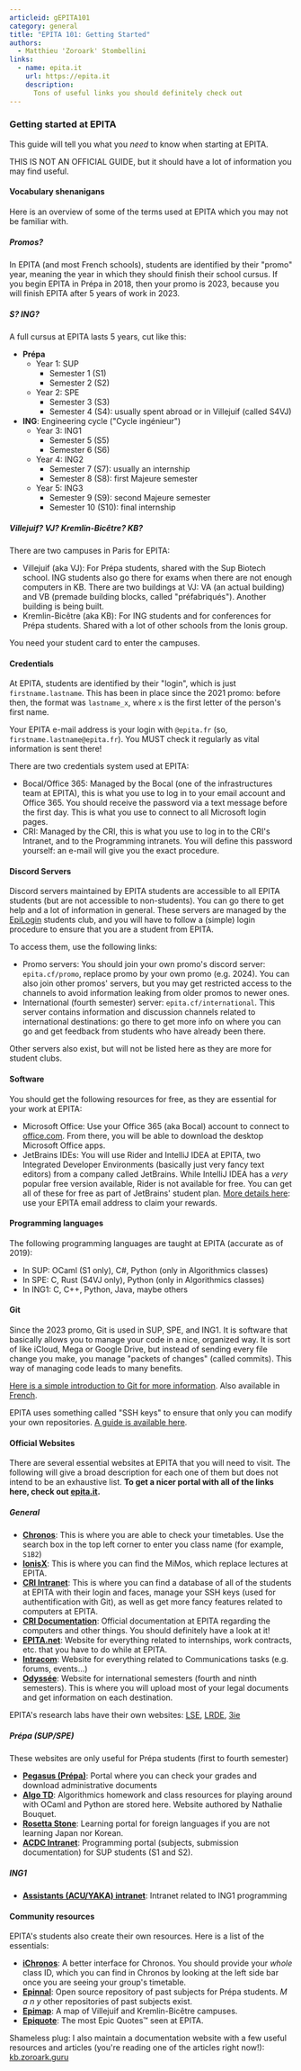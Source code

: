 ```yaml
---
articleid: gEPITA101
category: general
title: "EPITA 101: Getting Started"
authors:
  - Matthieu 'Zoroark' Stombellini
links:
  - name: epita.it
    url: https://epita.it
    description:
      Tons of useful links you should definitely check out
---
```



### Getting started at EPITA

This guide will tell you what you *need* to know when starting at EPITA.

THIS IS NOT AN OFFICIAL GUIDE, but it should have a lot of information you may
find useful.

#### Vocabulary shenanigans

Here is an overview of some of the terms used at EPITA which you may not be
familiar with.

##### Promos?

In EPITA (and most French schools), students are identified by their "promo"
year, meaning the year in which they should finish their school cursus. If you
begin EPITA in Prépa in 2018, then your promo is 2023, because you will finish
EPITA after 5 years of work in 2023.

##### S? ING?

A full cursus at EPITA lasts 5 years, cut like this:

* **Prépa**
  * Year 1: SUP
    * Semester 1 (S1)
    * Semester 2 (S2)
  * Year 2: SPE
    * Semester 3 (S3)
    * Semester 4 (S4): usually spent abroad or in Villejuif (called S4VJ)
* **ING**: Engineering cycle ("Cycle ingénieur")
  * Year 3: ING1
    * Semester 5 (S5)
    * Semester 6 (S6)
  * Year 4: ING2
    * Semester 7 (S7): usually an internship
    * Semester 8 (S8): first Majeure semester
  * Year 5: ING3
    * Semester 9 (S9): second Majeure semester
    * Semester 10 (S10): final internship

##### Villejuif? VJ? Kremlin-Bicêtre? KB?

There are two campuses in Paris for EPITA:

* Villejuif (aka VJ): For Prépa students, shared with the Sup Biotech school.
  ING students also go there for exams when there are not enough computers in
  KB. There are two buildings at VJ: VA (an actual building) and VB (premade
  building blocks, called "préfabriqués"). Another building is being built. 
* Kremlin-Bicêtre (aka KB): For ING students and for conferences for Prépa
  students. Shared with a lot of other schools from the Ionis group.

You need your student card to enter the campuses.

#### Credentials

At EPITA, students are identified by their "login", which is just
`firstname.lastname`. This has been in place since the 2021 promo: before then,
the format was `lastname_x`, where `x` is the first letter of the person's first
name.

Your EPITA e-mail address is your login with `@epita.fr` (so,
`firstname.lastname@epita.fr`). You MUST check it regularly as vital information
is sent there!

There are two credentials system used at EPITA:

* Bocal/Office 365: Managed by the Bocal (one of the infrastructures team at
  EPITA), this is what you use to log in to your email account and Office 365.
  You should receive the password via a text message before the first day. This
  is what you use to connect to all Microsoft login pages.
* CRI: Managed by the CRI, this is what you use to log in to the CRI's Intranet,
  and to the Programming intranets. You will define this password yourself: an
  e-mail will give you the exact procedure.

#### Discord Servers

Discord servers maintained by EPITA students are accessible to all EPITA
students (but are not accessible to non-students). You can go there to get help
and a lot of information in general. These servers are managed by the [EpiLogin](https://epilogin.fr)
students club, and you will have to follow a (simple) login procedure to ensure
that you are a student from EPITA.

To access them, use the following links:

* Promo servers: You should join your own promo's discord server:
  `epita.cf/promo`, replace promo by your own promo (e.g. 2024). You can also
  join other promos' servers, but you may get restricted access to the channels
  to avoid information leaking from older promos to newer ones.
* International (fourth semester) server: `epita.cf/international`. This server
  contains information and discussion channels related to international
  destinations: go there to get more info on where you can go and get feedback
  from students who have already been there.

Other servers also exist, but will not be listed here as they are more for
student clubs.

#### Software

You should get the following resources for free, as they are essential for your
work at EPITA:

* Microsoft Office: Use your Office 365 (aka Bocal) account to connect to [office.com](https://office.com).
  From there, you will be able to download the desktop Microsoft Office apps.
* JetBrains IDEs: You will use Rider and IntelliJ IDEA at EPITA, two Integrated
  Developer Environments (basically just very fancy text editors) from a company
  called JetBrains. While IntelliJ IDEA has a *very* popular free version
  available, Rider is not available for free. You can get all of these for free
  as part of JetBrains' student plan. [More details here](https://www.jetbrains.com/student/):
  use your EPITA email address to claim your rewards.

#### Programming languages

The following programming languages are taught at EPITA (accurate as of 2019):

* In SUP: OCaml (S1 only), C#, Python (only in Algorithmics classes)
* In SPE: C, Rust (S4VJ only), Python (only in Algorithmics classes)
* In ING1: C, C++, Python, Java, maybe others

#### Git

Since the 2023 promo, Git is used in SUP, SPE, and ING1. It is software that
basically allows you to manage your code in a nice, organized way. It is sort of
like iCloud, Mega or Google Drive, but instead of sending every file change you
make, you manage "packets of changes" (called commits). This way of managing
code leads to many benefits.

[Here is a simple introduction to Git for more information](https://rogerdudler.github.io/git-guide/).
Also available in [French](https://rogerdudler.github.io/git-guide/index.fr.html).

EPITA uses something called "SSH keys" to ensure that only you can modify your
own repositories. [A guide is available here](https://doc.cri.epita.fr/git/).

#### Official Websites

There are several essential websites at EPITA that you will need to visit. The
following will give a broad description for each one of them but does not intend
to be an exhaustive list. **To get a nicer portal with all of the links here,
check out [epita.it](https://epita.it).**

##### General

* [**Chronos**](http://chronos.epita.net/): This is where you are able to check
  your timetables. Use the search box in the top left corner to enter you class
  name (for example, `S1B2`)
* [**IonisX**](https://ionisx.com/): This is where you can find the MiMos, which
  replace lectures at EPITA.
* [**CRI Intranet**](https://cri.epita.fr/): This is where you can find a
  database of all of the students at EPITA with their login and faces, manage
  your SSH keys (used for authentification with Git), as well as get more fancy
  features related to computers at EPITA.
* [**CRI Documentation**](https://doc.cri.epita.fr/): Official documentation at
  EPITA regarding the computers and other things. You should definitely have a
  look at it!
* [**EPITA.net**](https://epita.net/): Website for everything related to
  internships, work contracts, etc. that you have to do while at EPITA.
* [**Intracom**](http://intracom.epita.fr/): Website for everything related to
  Communications tasks (e.g. forums, events...)
* [**Odyssée**](http://odyssee.epita.fr/): Website for international semesters
  (fourth and ninth semesters). This is where you will upload most of your legal
  documents and get information on each destination.

EPITA's research labs have their own websites: [LSE](https://lse.epita.fr/), [LRDE](https://www.lrde.epita.fr/),
[3ie](https://www.3ie.fr/)

##### Prépa (SUP/SPE)

These websites are only useful for Prépa students (first to fourth semester)

* [**Pegasus (Prépa)**](https://prepa-epita.helvetius.net/pegasus): Portal where you
  can check your grades and download administrative documents
* [**Algo TD**](https://algo-td.infoprepa.epita.fr/): Algorithmics homework and
  class resources for playing around with OCaml and Python are stored here.
  Website authored by Nathalie Bouquet.
* [**Rosetta Stone**](https://he2.tellmemorecampus.com/): Learning portal for
  foreign languages if you are not learning Japan nor Korean.
* [**ACDC Intranet**](https://acdc.epita.fr/): Programming portal (subjects,
  submission documentation) for SUP students (S1 and S2).

##### ING1

* [**Assistants (ACU/YAKA) intranet**](https://assistants.epita.fr/): Intranet
  related to ING1 programming


#### Community resources

EPITA's students also create their own resources. Here is a list of the
essentials:

* [**iChronos**](https://ichronos.net/): A better interface for Chronos. You
  should provide your *whole* class ID, which you can find in Chronos by looking
  at the left side bar once you are seeing your group's timetable.
* [**Epinnal**](https://github.com/Epinnal): Open source repository of past
  subjects for Prépa students. *M a n y* other repositories of past subjects
  exist.
* [**Epimap**](http://map.epita.eu/): A map of Villejuif and Kremlin-Bicêtre
  campuses.
* [**Epiquote**](https://epiquote.fr): The most Epic Quotes™ seen at EPITA.

Shameless plug: I also maintain a documentation website with a few useful
resources and articles (you're reading one of the articles right now!): [kb.zoroark.guru](https://kb.zoroark.guru)